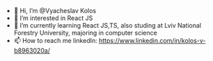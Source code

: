 - 👋 Hi, I’m @Vyacheslav Kolos
- 👀 I’m interested in React JS
- 🌱 I’m currently learning React JS,TS,  also studing at Lviv National Forestry University, majoring in computer science
- 📫 How to reach me 
linkedIn:
https://www.linkedin.com/in/kolos-v-b8963020a/


<!---
VyacheslavKolos/VyacheslavKolos is a ✨ special ✨ repository because its `README.md` (this file) appears on your GitHub profile.
You can click the Preview link to take a look at your changes.
--->
